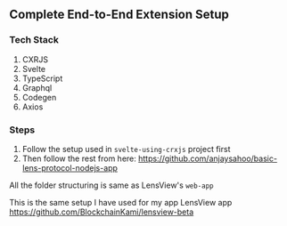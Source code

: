 ## Complete End-to-End Extension Setup

### Tech Stack
1. CXRJS
2. Svelte
3. TypeScript
4. Graphql
5. Codegen
6. Axios


### Steps

1. Follow the setup used in `svelte-using-crxjs` project first
2. Then follow the rest from here: https://github.com/anjaysahoo/basic-lens-protocol-nodejs-app

All the folder structuring is same as LensView's `web-app`

This is the same setup I have used for my app LensView app
<br>
https://github.com/BlockchainKami/lensview-beta
